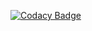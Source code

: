 [![Codacy Badge](https://app.codacy.com/project/badge/Grade/fe0aa1196db448b693e8091f9116f309)](https://www.codacy.com/gh/charlie-baba/bookings_api/dashboard?utm_source=github.com&amp;utm_medium=referral&amp;utm_content=charlie-baba/bookings_api&amp;utm_campaign=Badge_Grade)